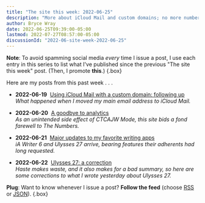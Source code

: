 ```yaml
---
title: "The site this week: 2022-06-25"
description: "More about iCloud Mail and custom domains; no more numbers; updated writing apps."
author: Bryce Wray
date: 2022-06-25T09:39:00-05:00
lastmod: 2022-07-27T08:57:00-05:00
discussionId: "2022-06-site-week-2022-06-25"
---
```


**Note**: To avoid spamming social media *every* time I issue a post, I use each entry in this series to list what I've published since the previous "The site this week" post. (Then, I promote **this**.)
{.box}

Here are my posts from this past week . . .

- <span class="sansSerif"><strong class="pokey">2022-06-19</strong></span>&nbsp;&nbsp;[Using iCloud Mail with a custom domain: following up](/posts/2022/06/using-icloud-mail-custom-domain-following-up/)\
*What happened when I moved my main email address to iCloud Mail.*

- <span class="sansSerif"><strong class="pokey">2022-06-20</strong></span>&nbsp;&nbsp;[A goodbye to analytics](/posts/2022/06/goodbye-analytics/)\
*As an unintended side effect of CTCAJW Mode, this site bids a fond farewell to The Numbers.*

- <span class="sansSerif"><strong class="pokey">2022-06-21</strong></span>&nbsp;&nbsp;[Major updates to my favorite writing apps](/posts/2022/06/major-updates-my-favorite-writing-apps/)\
*iA Writer 6 and Ulysses 27 arrive, bearing features their adherents had long requested.*

- <span class="sansSerif"><strong class="pokey">2022-06-22</strong></span>&nbsp;&nbsp;[Ulysses 27: a correction](/posts/2022/06/ulysses-27-correction/)\
*Haste makes waste, and it also makes for a bad summary, so here are some corrections to what I wrote yesterday about Ulysses 27.*

**Plug**: Want to know whenever I issue a post? **Follow the feed** (choose [RSS](/index.xml) or [JSON](/index.json)).
{.box}
